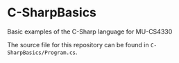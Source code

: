 # C-SharpBasics
Basic examples of the C-Sharp language for MU-CS4330

The source file for this repository can be found in `C-SharpBasics/Program.cs`.
